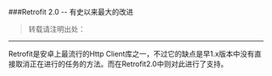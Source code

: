 ###Retrofit 2.0 -- 有史以来最大的改进
> 转载请注明出处：[]()

***

Retrofit是安卓上最流行的Http Client库之一，不过它的缺点是早1.x版本中没有直接取消正在进行的任务的方法。而在Retrofit2.0中则对此进行了支持。

